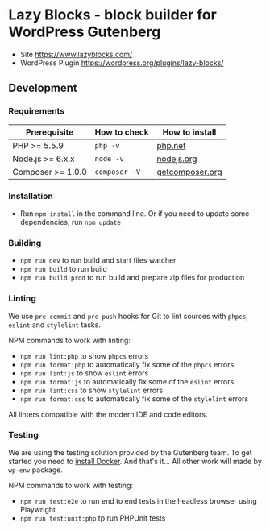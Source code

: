 # Lazy Blocks - block builder for WordPress Gutenberg

- Site <https://www.lazyblocks.com/>
- WordPress Plugin <https://wordpress.org/plugins/lazy-blocks/>

## Development

### Requirements

| Prerequisite              | How to check  | How to install                                  |
| ------------------------- | ------------- | ----------------------------------------------- |
| PHP >= 5.5.9              | `php -v`      | [php.net](https://php.net/manual/en/install.php) |
| Node.js >= 6.x.x          | `node -v`     | [nodejs.org](https://nodejs.org/)                |
| Composer >= 1.0.0         | `composer -V` | [getcomposer.org](https://getcomposer.org)       |

### Installation

- Run `npm install` in the command line. Or if you need to update some dependencies, run `npm update`

### Building

- `npm run dev` to run build and start files watcher
- `npm run build` to run build
- `npm run build:prod` to run build and prepare zip files for production

### Linting

We use `pre-commit` and `pre-push` hooks for Git to lint sources with `phpcs`, `eslint` and `stylelint` tasks.

NPM commands to work with linting:

- `npm run lint:php` to show `phpcs` errors
- `npm run format:php` to automatically fix some of the `phpcs` errors
- `npm run lint:js` to show `eslint` errors
- `npm run format:js` to automatically fix some of the `eslint` errors
- `npm run lint:css` to show `stylelint` errors
- `npm run format:css` to automatically fix some of the `stylelint` errors

All linters compatible with the modern IDE and code editors.

### Testing

We are using the testing solution provided by the Gutenberg team. To get started you need to [install Docker](https://www.docker.com/). And that's it... All other work will made by `wp-env` package.

NPM commands to work with testing:

- `npm run test:e2e` to run end to end tests in the headless browser using Playwright
- `npm run test:unit:php` tp run PHPUnit tests
